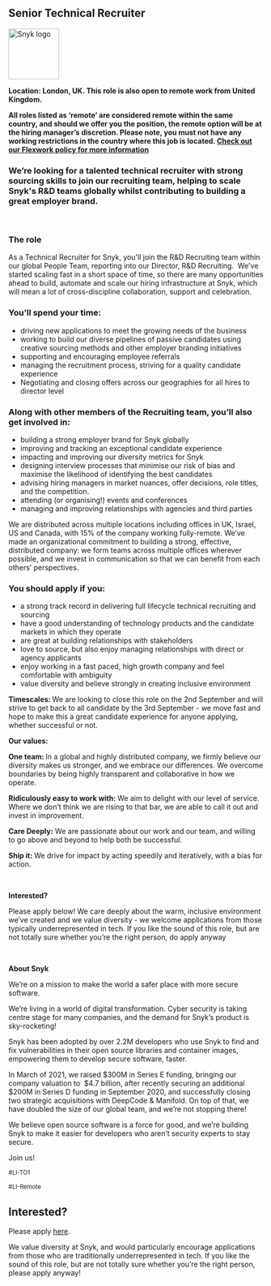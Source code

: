Senior Technical Recruiter
---

<img src="https://res.cloudinary.com/snyk/image/upload/v1537345894/press-kit/brand/logo-black.png" width="100" alt="Snyk logo" />

<p><strong>Location: London, UK. This role is also open to remote work from United Kingdom.</strong></p>
<p><strong>All roles listed as ‘remote’ are considered remote within the same country, and should we offer you the position, the remote option will be at the hiring manager’s discretion. Please note, you must not have any working restrictions in the country where this job is located. <a href="https://snyk.io/blog/introducing-flex-work-the-future-of-work-at-snyk/">Check out our Flexwork policy for more information</a></strong></p>
<h3><strong>We’re looking for a talented technical recruiter with strong sourcing skills to join our recruiting team, helping to scale Snyk's R&amp;D teams globally whilst contributing to building a great employer brand.</strong></h3>
<p>&nbsp;</p>
<h3><strong>The role</strong></h3>
<p><span style="font-weight: 400;">As a Technical Recruiter for Snyk, you'll join the R&amp;D Recruiting team within our global People Team, reporting into our Director, R&amp;D Recruiting.&nbsp; We've started scaling fast in a short space of time, so there are many</span><span style="font-weight: 400;">&nbsp;opportunities ahead to build, automate and scale our hiring infrastructure at Snyk, which will mean a lot of cross-discipline collaboration, support and celebration. &nbsp;</span></p>
<h3><strong>You’ll spend your time:</strong></h3>
<ul>
<li style="font-weight: 400;"><span style="font-weight: 400;">driving new applications to meet the growing needs of the business</span></li>
<li style="font-weight: 400;"><span style="font-weight: 400;">working to build our diverse pipelines of passive candidates using creative sourcing methods and other employer branding initiatives</span></li>
<li style="font-weight: 400;"><span style="font-weight: 400;">supporting and encouraging employee referrals&nbsp;</span></li>
<li style="font-weight: 400;"><span style="font-weight: 400;">managing the recruitment process, striving for a quality candidate experience</span></li>
<li style="font-weight: 400;"><span style="font-weight: 400;">Negotiating and closing offers across our geographies for all hires to director level</span></li>
</ul>
<h3><strong>Along with other members of the Recruiting team, you’ll also get involved in:</strong></h3>
<ul>
<li style="font-weight: 400;"><span style="font-weight: 400;">building a strong employer brand for Snyk globally</span></li>
<li style="font-weight: 400;"><span style="font-weight: 400;">improving and tracking an exceptional candidate experience</span></li>
<li style="font-weight: 400;"><span style="font-weight: 400;">impacting and improving our diversity metrics for Snyk</span></li>
<li style="font-weight: 400;"><span style="font-weight: 400;">designing interview processes that minimise our risk of bias and maximise the likelihood of identifying the best candidates </span></li>
<li style="font-weight: 400;"><span style="font-weight: 400;">advising hiring managers in market nuances, offer decisions, role titles, and the competition.</span></li>
<li><span style="font-weight: 400;">attending (or organising!) events and conferences</span></li>
<li><span style="font-weight: 400;">managing and improving relationships with agencies and third parties</span></li>
</ul>
<p><span style="font-weight: 400;">We are distributed across multiple locations including offices in UK, Israel, US and Canada, with 15% of the company working fully-remote. We’ve made an organizational commitment to building a strong, effective, distributed company: we form teams across multiple offices wherever possible, and we invest in communication so that we can benefit from each others’ perspectives.</span></p>
<h3><strong>You should apply if you:</strong></h3>
<ul>
<li style="font-weight: 400;"><span style="font-weight: 400;">a strong track record in delivering full lifecycle technical recruiting and sourcing</span></li>
<li style="font-weight: 400;"><span style="font-weight: 400;">have a good understanding of technology products and the candidate markets in which they operate</span></li>
<li style="font-weight: 400;"><span style="font-weight: 400;">are great at building relationships with stakeholders</span></li>
<li style="font-weight: 400;"><span style="font-weight: 400;">love to source, but also enjoy managing relationships with direct or agency applicants</span></li>
<li style="font-weight: 400;"><span style="font-weight: 400;">enjoy working in a fast paced, high growth company and feel comfortable with ambiguity </span></li>
<li style="font-weight: 400;"><span style="font-weight: 400;">value diversity and believe strongly in creating inclusive environment</span></li>
</ul>
<p><strong>Timescales: </strong><span style="font-weight: 400;">We are looking to close this role on the 2nd September and will strive to get back to all candidate by the 3rd September - we move fast and hope to make this a great candidate experience for anyone applying, whether successful or not.</span></p>
<p><strong>Our values:</strong></p>
<p><strong>One team: </strong><span style="font-weight: 400;">In a global and highly distributed company, we firmly believe our diversity makes us stronger, and we embrace our differences. We overcome boundaries by being highly transparent and collaborative in how we operate.</span></p>
<p><strong>Ridiculously easy to work with: </strong><span style="font-weight: 400;">We aim to delight with our level of service. Where we don’t think we are rising to that bar, we are able to call it out and invest in improvement.</span></p>
<p><strong>Care Deeply:</strong><span style="font-weight: 400;"> We are passionate about our work and our team, and willing to go above and beyond to help both be successful.</span></p>
<p><strong>Ship it: </strong><span style="font-weight: 400;">We drive for impact by acting speedily and iteratively, with a bias for action.</span></p>
<p>&nbsp;</p>
<p><strong>Interested?</strong></p>
<p><span style="font-weight: 400;">Please apply below! We care deeply about the warm, inclusive environment we’ve created and we value diversity - we welcome applications from those typically underrepresented in tech. If you like the sound of this role, but are not totally sure whether you’re the right person, do apply anyway</span></p>
<p>&nbsp;</p>
<p><strong>About Snyk</strong></p>
<p><span style="font-weight: 400;">We’re on a mission to make the world a safer place with more secure software.</span></p>
<p><span style="font-weight: 400;">We’re living in a world of digital transformation. Cyber security is taking centre stage for many companies, and the demand for Snyk’s product is sky-rocketing!&nbsp;&nbsp;</span></p>
<p><span style="font-weight: 400;">Snyk has been adopted by over 2.2M developers who use Snyk to find and fix vulnerabilities in their open source libraries and container images, empowering them to develop secure software, faster.</span></p>
<p><span style="font-weight: 400;">In March of 2021, we raised $300M in Series E funding, bringing our company valuation to&nbsp; $4.7 billion, after recently securing an additional $200M in Series D funding in September 2020, and successfully closing two strategic acquisitions with DeepCode &amp; Manifold. On top of that, we have doubled the size of our global team, and we’re not stopping there!&nbsp;&nbsp;</span></p>
<p><span style="font-weight: 400;">We believe open source software is a force for good, and we’re building Snyk to make it easier for developers who aren’t security experts to stay secure.&nbsp; </span></p>
<p><span style="font-weight: 400;">Join us!</span></p>
<p><sub><span style="font-weight: 400;">#LI-TO1</span></sub></p>
<p><sub><span style="font-weight: 400;">#LI-Remote</span></sub></p>

Interested?
---

Please apply [here](https://boards.greenhouse.io/snyk/jobs/5493236002#app).

We value diversity at Snyk, and would particularly encourage applications from those who are traditionally underrepresented in tech.
If you like the sound of this role, but are not totally sure whether you’re the right person, please apply anyway!
